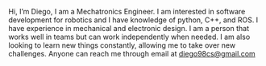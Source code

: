 Hi, I’m Diego, I am a Mechatronics Engineer. I am interested in software development for robotics and I have knowledge of python, C++, and ROS. I have experience in mechanical and electronic design. I am a person that works well in teams but can work independently when needed. I am also looking to learn new things constantly, allowing me to take over new challenges. Anyone can reach me through email at diego98cs@gmail.com

<!---
DiegoCarvajal98/DiegoCarvajal98 is a ✨ special ✨ repository because its `README.md` (this file) appears on your GitHub profile.
You can click the Preview link to take a look at your changes.
--->
